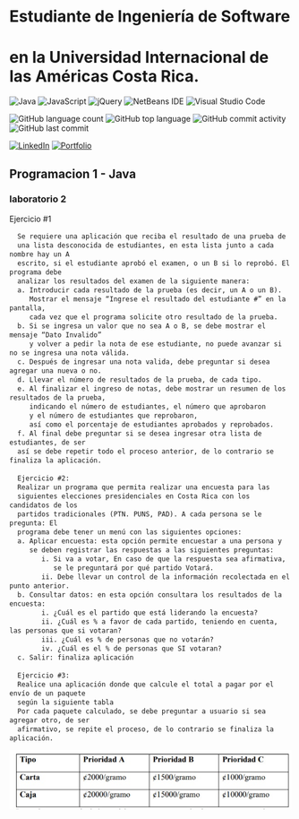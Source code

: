 # Estudiante de Ingeniería de Software
# en la Universidad Internacional de las Américas Costa Rica.

<!--START_SECTION:badges-->
![Java](https://img.shields.io/badge/java-%23ED8B00.svg?style=for-the-badge&logo=java&logoColor=white)
![JavaScript](https://img.shields.io/badge/javascript-%23323330.svg?style=for-the-badge&logo=javascript&logoColor=%23F7DF1E)
![jQuery](https://img.shields.io/badge/jquery-%230769AD.svg?style=for-the-badge&logo=jquery&logoColor=white)
![NetBeans IDE](https://img.shields.io/badge/NetBeansIDE-1B6AC6.svg?style=for-the-badge&logo=apache-netbeans-ide&logoColor=white)
![Visual Studio Code](https://img.shields.io/badge/Visual%20Studio%20Code-0078d7.svg?style=for-the-badge&logo=visual-studio-code&logoColor=white)

![GitHub language count](https://img.shields.io/github/languages/count/bash20cu/Universidad?style=for-the-badge)
![GitHub top language](https://img.shields.io/github/languages/top/bash20cu/Universidad?style=for-the-badge)
![GitHub commit activity](https://img.shields.io/github/commit-activity/m/bash20cu/Universidad?style=for-the-badge)
![GitHub last commit](https://img.shields.io/github/last-commit/bash20cu/Universidad?style=for-the-badge)

[![LinkedIn](https://img.shields.io/badge/linkedin-%230077B5.svg?style=for-the-badge&logo=linkedin&logoColor=white)](https://www.linkedin.com/in/miguel1990/)
[![Portfolio](https://img.shields.io/badge/Portfolio-%23000000.svg?style=for-the-badge&logo=firefox&logoColor=#FF7139)](https://bash20cu.github.io/Portfolio/)
<!--END_SECTION:badges-->


## Programacion 1 - Java

### laboratorio 2
   Ejercicio #1

      Se requiere una aplicación que reciba el resultado de una prueba de 
      una lista desconocida de estudiantes, en esta lista junto a cada nombre hay un A
      escrito, si el estudiante aprobó el examen, o un B si lo reprobó. El programa debe 
      analizar los resultados del examen de la siguiente manera:
      a. Introducir cada resultado de la prueba (es decir, un A o un B). 
         Mostrar el mensaje “Ingrese el resultado del estudiante #” en la pantalla, 
         cada vez que el programa solicite otro resultado de la prueba.
      b. Si se ingresa un valor que no sea A o B, se debe mostrar el mensaje “Dato Invalido” 
         y volver a pedir la nota de ese estudiante, no puede avanzar si no se ingresa una nota válida.
      c. Después de ingresar una nota valida, debe preguntar si desea agregar una nueva o no.
      d. Llevar el número de resultados de la prueba, de cada tipo.
      e. Al finalizar el ingreso de notas, debe mostrar un resumen de los resultados de la prueba, 
         indicando el número de estudiantes, el número que aprobaron 
         y el número de estudiantes que reprobaron, 
         así como el porcentaje de estudiantes aprobados y reprobados.
      f. Al final debe preguntar si se desea ingresar otra lista de estudiantes, de ser 
      así se debe repetir todo el proceso anterior, de lo contrario se finaliza la aplicación.

      Ejercicio #2:
      Realizar un programa que permita realizar una encuesta para las 
      siguientes elecciones presidenciales en Costa Rica con los candidatos de los 
      partidos tradicionales (PTN. PUNS, PAD). A cada persona se le pregunta: El 
      programa debe tener un menú con las siguientes opciones:
      a. Aplicar encuesta: esta opción permite encuestar a una persona y 
         se deben registrar las respuestas a las siguientes preguntas:
            i. Si va a votar, En caso de que la respuesta sea afirmativa, 
               se le preguntará por qué partido Votará.
            ii. Debe llevar un control de la información recolectada en el punto anterior.
      b. Consultar datos: en esta opción consultara los resultados de la encuesta:
            i. ¿Cuál es el partido que está liderando la encuesta?
            ii. ¿Cuál es % a favor de cada partido, teniendo en cuenta, las personas que si votaran?
            iii. ¿Cuál es % de personas que no votarán?
            iv. ¿Cuál es el % de personas que SI votaran?
      c. Salir: finaliza aplicación

      Ejercicio #3: 
      Realice una aplicación donde que calcule el total a pagar por el envío de un paquete 
      según la siguiente tabla
      Por cada paquete calculado, se debe preguntar a usuario si sea agregar otro, de ser 
      afirmativo, se repite el proceso, de lo contrario se finaliza la aplicación.
![Tabla Ejericio](./img.jpg)